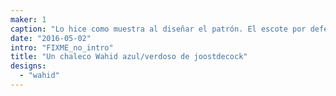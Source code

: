 ```yaml
---
maker: 1
caption: "Lo hice como muestra al diseñar el patrón. El escote por defecto se ha rebajado desde entonces."
date: "2016-05-02"
intro: "FIXME_no_intro"
title: "Un chaleco Wahid azul/verdoso de joostdecock"
designs:
  - "wahid"
---
```


